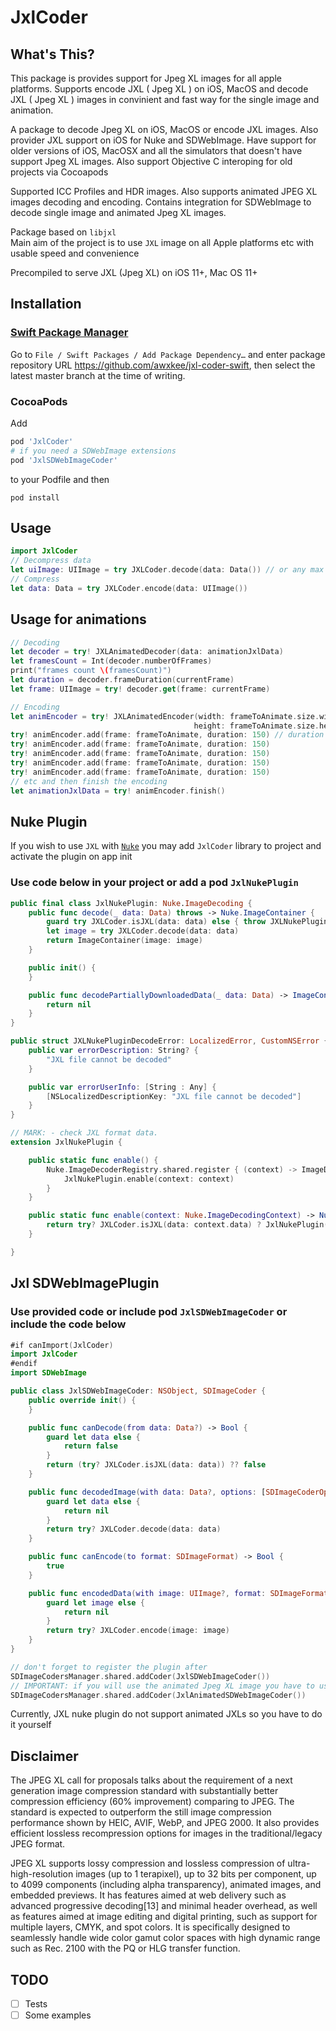 # JxlCoder

## What's This?
This package is provides support for Jpeg XL images for all apple platforms.
Supports encode JXL ( Jpeg XL ) on iOS, MacOS and decode JXL ( Jpeg XL ) images in convinient and fast way for the single image and animation.

A package to decode Jpeg XL on iOS, MacOS or encode JXL images. Also provider JXL support on iOS for Nuke and SDWebImage. Have support for older versions of iOS, MacOSX and all the simulators that doesn't have support Jpeg XL images. Also support Objective C interoping for old projects via Cocoapods

Supported ICC Profiles and HDR images. Also supports animated JPEG XL images decoding and encoding.
Contains integration for SDWebImage to decode single image and animated Jpeg XL images.

Package based on `libjxl`
</br>
Main aim of the project is to use `JXL` image on all Apple platforms etc with usable speed and convenience

Precompiled to serve JXL (Jpeg XL) on iOS 11+, Mac OS 11+

## Installation

### [Swift Package Manager](https://swift.org/package-manager/)

Go to `File / Swift Packages / Add Package Dependency…`
and enter package repository URL https://github.com/awxkee/jxl-coder-swift, then select the latest master branch
at the time of writing.

### CocoaPods

Add 
```ruby
pod 'JxlCoder'
# if you need a SDWebImage extensions
pod 'JxlSDWebImageCoder'
```
to your Podfile and then
```shell
pod install
```

## Usage

```swift
import JxlCoder
// Decompress data
let uiImage: UIImage = try JXLCoder.decode(data: Data()) // or any max CGSize of image
// Compress
let data: Data = try JXLCoder.encode(data: UIImage())
```

## Usage for animations
```swift
// Decoding
let decoder = try! JXLAnimatedDecoder(data: animationJxlData)
let framesCount = Int(decoder.numberOfFrames)
print("frames count \(framesCount)")
let duration = decoder.frameDuration(currentFrame)
let frame: UIImage = try! decoder.get(frame: currentFrame)

// Encoding
let animEncoder = try! JXLAnimatedEncoder(width: frameToAnimate.size.width,
                                         height: frameToAnimate.size.height)
try! animEncoder.add(frame: frameToAnimate, duration: 150) // duration is in ms
try! animEncoder.add(frame: frameToAnimate, duration: 150)
try! animEncoder.add(frame: frameToAnimate, duration: 150)
try! animEncoder.add(frame: frameToAnimate, duration: 150)
try! animEncoder.add(frame: frameToAnimate, duration: 150)
// etc and then finish the encoding
let animationJxlData = try! animEncoder.finish()
```

## Nuke Plugin

If you wish to use `JXL` with <a href="https://github.com/kean/Nuke" target="_blank">`Nuke`</a> you may add `JxlCoder` library to project and activate the plugin on app init
### Use code below in your project or add a pod `JxlNukePlugin`
```swift
public final class JxlNukePlugin: Nuke.ImageDecoding {
    public func decode(_ data: Data) throws -> Nuke.ImageContainer {
        guard try JXLCoder.isJXL(data: data) else { throw JXLNukePluginDecodeError() }
        let image = try JXLCoder.decode(data: data)
        return ImageContainer(image: image)
    }

    public init() {
    }

    public func decodePartiallyDownloadedData(_ data: Data) -> ImageContainer? {
        return nil
    }
}

public struct JXLNukePluginDecodeError: LocalizedError, CustomNSError {
    public var errorDescription: String? {
        "JXL file cannot be decoded"
    }

    public var errorUserInfo: [String : Any] {
        [NSLocalizedDescriptionKey: "JXL file cannot be decoded"]
    }
}

// MARK: - check JXL format data.
extension JxlNukePlugin {

    public static func enable() {
        Nuke.ImageDecoderRegistry.shared.register { (context) -> ImageDecoding? in
            JxlNukePlugin.enable(context: context)
        }
    }

    public static func enable(context: Nuke.ImageDecodingContext) -> Nuke.ImageDecoding? {
        return try? JXLCoder.isJXL(data: context.data) ? JxlNukePlugin() : nil
    }

}
```

## Jxl SDWebImagePlugin
### Use provided code or include pod `JxlSDWebImageCoder` or include the code below
```swift
#if canImport(JxlCoder)
import JxlCoder
#endif
import SDWebImage

public class JxlSDWebImageCoder: NSObject, SDImageCoder {
    public override init() {
    }

    public func canDecode(from data: Data?) -> Bool {
        guard let data else {
            return false
        }
        return (try? JXLCoder.isJXL(data: data)) ?? false
    }

    public func decodedImage(with data: Data?, options: [SDImageCoderOption : Any]? = nil) -> UIImage? {
        guard let data else {
            return nil
        }
        return try? JXLCoder.decode(data: data)
    }

    public func canEncode(to format: SDImageFormat) -> Bool {
        true
    }

    public func encodedData(with image: UIImage?, format: SDImageFormat, options: [SDImageCoderOption : Any]? = nil) -> Data? {
        guard let image else {
            return nil
        }
        return try? JXLCoder.encode(image: image)
    }
}

// don't forget to register the plugin after
SDImageCodersManager.shared.addCoder(JxlSDWebImageCoder())
// IMPORTANT: if you will use the animated Jpeg XL image you have to use other plugin
SDImageCodersManager.shared.addCoder(JxlAnimatedSDWebImageCoder())
```

Currently, JXL nuke plugin do not support animated JXLs so you have to do it yourself

## Disclaimer
The JPEG XL call for proposals talks about the requirement of a next generation image compression standard with substantially better compression efficiency (60% improvement) comparing to JPEG. The standard is expected to outperform the still image compression performance shown by HEIC, AVIF, WebP, and JPEG 2000. It also provides efficient lossless recompression options for images in the traditional/legacy JPEG format.

JPEG XL supports lossy compression and lossless compression of ultra-high-resolution images (up to 1 terapixel), up to 32 bits per component, up to 4099 components (including alpha transparency), animated images, and embedded previews. It has features aimed at web delivery such as advanced progressive decoding[13] and minimal header overhead, as well as features aimed at image editing and digital printing, such as support for multiple layers, CMYK, and spot colors. It is specifically designed to seamlessly handle wide color gamut color spaces with high dynamic range such as Rec. 2100 with the PQ or HLG transfer function. 

## TODO
- [ ] Tests
- [ ] Some examples 
